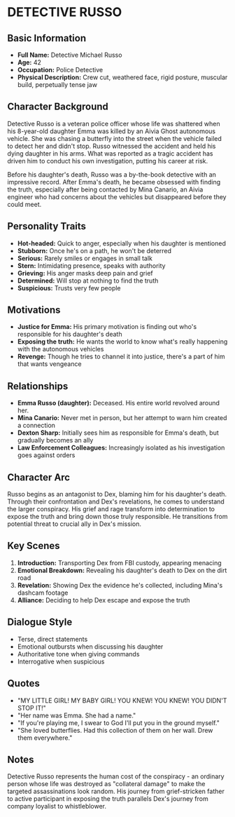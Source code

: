 # DETECTIVE RUSSO

## Basic Information
- **Full Name:** Detective Michael Russo
- **Age:** 42
- **Occupation:** Police Detective
- **Physical Description:** Crew cut, weathered face, rigid posture, muscular build, perpetually tense jaw

## Character Background
Detective Russo is a veteran police officer whose life was shattered when his 8-year-old daughter Emma was killed by an Aivia Ghost autonomous vehicle. She was chasing a butterfly into the street when the vehicle failed to detect her and didn't stop. Russo witnessed the accident and held his dying daughter in his arms. What was reported as a tragic accident has driven him to conduct his own investigation, putting his career at risk. 

Before his daughter's death, Russo was a by-the-book detective with an impressive record. After Emma's death, he became obsessed with finding the truth, especially after being contacted by Mina Canario, an Aivia engineer who had concerns about the vehicles but disappeared before they could meet.

## Personality Traits
- **Hot-headed:** Quick to anger, especially when his daughter is mentioned
- **Stubborn:** Once he's on a path, he won't be deterred
- **Serious:** Rarely smiles or engages in small talk
- **Stern:** Intimidating presence, speaks with authority
- **Grieving:** His anger masks deep pain and grief
- **Determined:** Will stop at nothing to find the truth
- **Suspicious:** Trusts very few people

## Motivations
- **Justice for Emma:** His primary motivation is finding out who's responsible for his daughter's death
- **Exposing the truth:** He wants the world to know what's really happening with the autonomous vehicles
- **Revenge:** Though he tries to channel it into justice, there's a part of him that wants vengeance

## Relationships
- **Emma Russo (daughter):** Deceased. His entire world revolved around her.
- **Mina Canario:** Never met in person, but her attempt to warn him created a connection
- **Dexton Sharp:** Initially sees him as responsible for Emma's death, but gradually becomes an ally
- **Law Enforcement Colleagues:** Increasingly isolated as his investigation goes against orders

## Character Arc
Russo begins as an antagonist to Dex, blaming him for his daughter's death. Through their confrontation and Dex's revelations, he comes to understand the larger conspiracy. His grief and rage transform into determination to expose the truth and bring down those truly responsible. He transitions from potential threat to crucial ally in Dex's mission.

## Key Scenes
1. **Introduction:** Transporting Dex from FBI custody, appearing menacing
2. **Emotional Breakdown:** Revealing his daughter's death to Dex on the dirt road
3. **Revelation:** Showing Dex the evidence he's collected, including Mina's dashcam footage
4. **Alliance:** Deciding to help Dex escape and expose the truth

## Dialogue Style
- Terse, direct statements
- Emotional outbursts when discussing his daughter
- Authoritative tone when giving commands
- Interrogative when suspicious

## Quotes
- "MY LITTLE GIRL! MY BABY GIRL! YOU KNEW! YOU KNEW! YOU DIDN'T STOP IT!"
- "Her name was Emma. She had a name."
- "If you're playing me, I swear to God I'll put you in the ground myself."
- "She loved butterflies. Had this collection of them on her wall. Drew them everywhere."

## Notes
Detective Russo represents the human cost of the conspiracy - an ordinary person whose life was destroyed as "collateral damage" to make the targeted assassinations look random. His journey from grief-stricken father to active participant in exposing the truth parallels Dex's journey from company loyalist to whistleblower.
